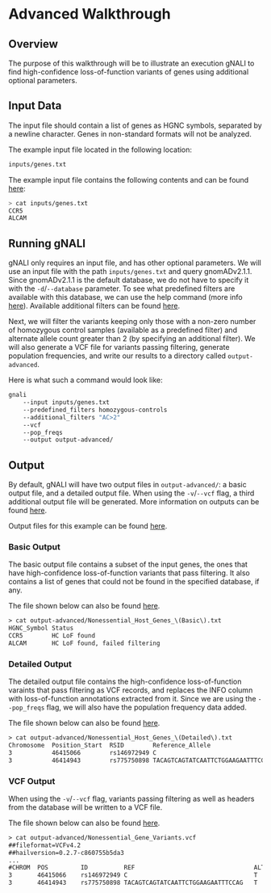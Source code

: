 # Advanced Walkthrough #

## Overview ##

The purpose of this walkthrough will be to illustrate an execution gNALI to find high-confidence loss-of-function variants of genes using additional optional parameters.

## Input Data ##

The input file should contain a list of genes as HGNC symbols, separated by a newline character. Genes in non-standard formats will not be analyzed.

The example input file located in the following location:

```bash
inputs/genes.txt
```

The example input file contains the following contents and can be found [here](https://github.com/phac-nml/gnali/blob/docs/examples/inputs/genes.txt):

```bash
> cat inputs/genes.txt
CCR5
ALCAM
```


## Running gNALI ##

gNALI only requires an input file, and has other optional parameters. We will use an input file with the path `inputs/genes.txt` and query gnomADv2.1.1. Since gnomADv2.1.1 is the default database, we do not have to specify it with the `-d`/`--database` parameter. To see what predefined filters are available with this database, we can use the help command (more info [here](filtering.md#predefined-filters)). Available additional filters can be found [here](filtering.md#additional-filters).

Next, we will filter the variants keeping only those with a non-zero number of homozygous control samples (available as a predefined filter) and alternate allele count greater than 2 (by specifying an additional filter). We will also generate a VCF file for variants passing filtering, generate population frequencies, and write our results to a directory called `output-advanced`.

Here is what such a command would look like:

```bash
gnali
    --input inputs/genes.txt
    --predefined_filters homozygous-controls
    --additional_filters "AC>2"
    --vcf
    --pop_freqs
    --output output-advanced/
```



## Output ##

By default, gNALI will have two output files in `output-advanced/`: a basic output file, and a detailed output file. When using the `-v`/`--vcf` flag, a third additional output file will be generated. More information on outputs can be found [here](outputs.md).

Output files for this example can be found [here](https://github.com/phac-nml/gnali/tree/docs/examples/outputs/output-advanced).

### Basic Output ###

The basic output file contains a subset of the input genes, the ones that have high-confidence loss-of-function variants that pass filtering. It
also contains a list of genes that could not be found in the specified database, if any.

The file shown below can also be found [here](https://github.com/phac-nml/gnali/blob/docs/examples/outputs/output-advanced/Nonessential_Host_Genes_(Basic).txt).

```txt
> cat output-advanced/Nonessential_Host_Genes_\(Basic\).txt
HGNC_Symbol Status
CCR5        HC LoF found
ALCAM       HC LoF found, failed filtering
```


### Detailed Output ###

The detailed output file contains the high-confidence loss-of-function varaints that pass filtering as VCF records, and replaces the INFO column with loss-of-function annotations extracted from it. Since we are using the `--pop_freqs` flag, we will also have the population frequency data added.

The file shown below can also be found [here](https://github.com/phac-nml/gnali/blob/docs/examples/outputs/output-advanced/Nonessential_Host_Genes_(Detailed).txt).

```txt
> cat output-advanced/Nonessential_Host_Genes_\(Detailed\).txt
Chromosome	Position_Start	RSID	    Reference_Allele	                Alternate_Allele	Score	    Quality	LoF_Variant	LoF_Annotation	    HGNC_Symbol	Ensembl Code	african-AC	african-AN	african-AF	        ashkenazi-jewish-AC	ashkenazi-jewish-AN	ashkenazi-jewish-AF	european-non-finnish-AC	european-non-finnish-AN	european-non-finnish-AF	finnish-AC	finnish-AN	finnish-AF	        south-asian-AC	south-asian-AN	south-asian-AF	    latino-AC	latino-AN	latino-AF	        east-asian-AC	east-asian-AN	east-asian-AF	    other-AC	other-AN    other-AF	        male-AC	male-AN	male-AF             female-AC	female-AN	female-AF
3	        46415066	    rs146972949	C	                                T	                120238.89	PASS	T	        stop_gained	        CCR5	    ENSG00000160791	23	        16252	    1.4152100000e-03	0	                10016	            0.0000000000e+00	8	                    113418	                7.0535500000e-05	    0	        21590	    0.0000000000e+00	0	            30566	        0.0000000000e+00	3	        34516	    8.6916200000e-05	0	            18382	        0.0000000000e+00	0	        6108	    0.0000000000e+00    14	    135568	1.0326900000e-04    20	        115280	    1.7349100000e-04
3	        46414943	    rs775750898	TACAGTCAGTATCAATTCTGGAAGAATTTCCAG	T	                1947603.90	PASS	-	        frameshift_variant	CCR5	    ENSG00000160791	168	        8706	    1.9297000000e-02	35	                290	                1.2069000000e-01	1621	                15392	                1.0531400000e-01	    478	        3468	    1.3783200000e-01	                                                    23	        848	        2.7122600000e-02	0	            1558	        0.0000000000e+00	102	        1086	    9.3922700000e-02    1289	17444	7.3893600000e-02    1138	    13904	    8.1847000000e-02
```


### VCF Output ###

When using the `-v`/`--vcf` flag, variants passing filtering as well as headers from the database will be written to a VCF file. 

The file shown below can also be found [here](https://github.com/phac-nml/gnali/blob/docs/examples/outputs/output-advanced/Nonessential_Gene_Variants.vcf).

```txt
> cat output-advanced/Nonessential_Gene_Variants.vcf
##fileformat=VCFv4.2
##hailversion=0.2.7-c860755b5da3
...
#CHROM	POS	        ID	        REF	                                ALT	QUAL	    FILTER	INFO
3	    46415066	rs146972949	C	                                T	120238.89	PASS	AC=34;AN=250848;AF=1.35540e-04;...
3	    46414943	rs775750898	TACAGTCAGTATCAATTCTGGAAGAATTTCCAG	T	1947603.90	PASS	AC=2427;AN=31348;AF=7.74212e-02;...
```
